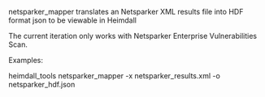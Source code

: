   netsparker_mapper translates an Netsparker  XML results file into HDF format json to be viewable in Heimdall

  The current iteration only works with Netsparker Enterprise Vulnerabilities Scan.
  
Examples:

  heimdall_tools netsparker_mapper -x netsparker_results.xml -o netsparker_hdf.json